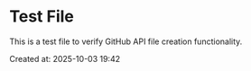 # Test File

This is a test file to verify GitHub API file creation functionality.

Created at: 2025-10-03 19:42